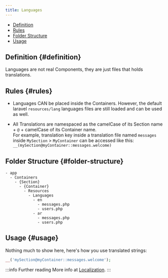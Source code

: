 ```yaml
---
title: Languages
---
```


- [Definition](#definition)
- [Rules](#rules)
- [Folder Structure](#folder-structure)
- [Usage](#usage)

## Definition {#definition}

Languages are not real Components, they are just files that holds translations.

## Rules {#rules}

- Languages CAN be placed inside the Containers. However, the default laravel `resources/lang` languages files are still loaded and can be used as well.

- All Translations are namespaced as the camelCase of its Section name + `@` + camelCase of its Container name.  
  For example, translation key inside a translation file named `messages` inside `MySection` > `MyContainer` can be accessed like this: `__(mySection@myContainer::messages.welcome)`


## Folder Structure {#folder-structure}

```
- app
  - Containers
    - {Section}
      - {Container}
        - Resources
          - Languages
            - en
              - messages.php
              - users.php
            - ar
              - messages.php
              - users.php
```

## Usage {#usage}

Nothing much to show here, here's how you use translated strings:

```php
__('mySection@myContainer::messages.welcome');
```

:::info Further reading
More info at [Localization](../../pacakges/localization.md).
:::
